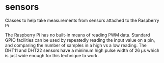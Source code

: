 # sensors
Classes to help take measurements from sensors attached to the Raspberry Pi

The Raspberry Pi has no built-in means of reading PWM data.
Standard GPIO facilities can be used by repeatedly reading the input value
on a pin, and comparing the number of samples in a high vs a low reading.
The DHT11 and DHT22 sensors have a minimum high pulse width of 26 µs which
is just wide enough for this technique to work.
